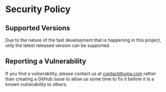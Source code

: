# Security Policy

## Supported Versions

Due to the nature of the fast development that is happening in this project, only the latest released version can be supported.

## Reporting a Vulnerability

If you find a vulnerability, please contact us at contact@uma.com rather than creating a GitHub issue to allow us some time to fix it before it is a known vulnerability to others.

